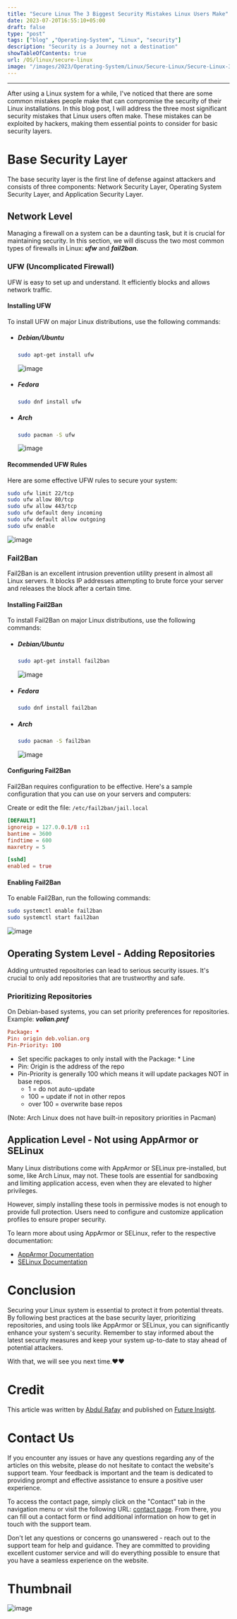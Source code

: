 ```yaml
---
title: "Secure Linux The 3 Biggest Security Mistakes Linux Users Make"
date: 2023-07-20T16:55:10+05:00
draft: false
type: "post"
tags: ["blog" ,"Operating-System", "Linux", "security"]
description: "Security is a Journey not a destination"
showTableOfContents: true
url: /OS/linux/secure-linux
image: "/images/2023/Operating-System/Linux/Secure-Linux/Secure-Linux-3.png"
---
```


-----------

After using a Linux system for a while, I've noticed that there are some common mistakes people make that can compromise the security of their Linux installations. In this blog post, I will address the three most significant security mistakes that Linux users often make. These mistakes can be exploited by hackers, making them essential points to consider for basic security layers.

# Base Security Layer

The base security layer is the first line of defense against attackers and consists of three components: Network Security Layer, Operating System Security Layer, and Application Security Layer.

## Network Level

Managing a firewall on a system can be a daunting task, but it is crucial for maintaining security. In this section, we will discuss the two most common types of firewalls in Linux: ***ufw*** and ***fail2ban***.

### UFW (Uncomplicated Firewall)

UFW is easy to set up and understand. It efficiently blocks and allows network traffic.

#### Installing UFW

To install UFW on major Linux distributions, use the following commands:

- ##### Debian/Ubuntu
  ```bash
  sudo apt-get install ufw
  ```
  ![image](/images/2023/Operating-System/Linux/Secure-Linux/debian-install-ufw.png)
  
- ##### Fedora
  ```bash
  sudo dnf install ufw
  ```

- ##### Arch
  ```bash
  sudo pacman -S ufw
  ```
  ![image](/images/2023/Operating-System/Linux/Secure-Linux/Arch-linux-ufw-insitall.png)

#### Recommended UFW Rules

Here are some effective UFW rules to secure your system:

```bash
sudo ufw limit 22/tcp
sudo ufw allow 80/tcp
sudo ufw allow 443/tcp
sudo ufw default deny incoming
sudo ufw default allow outgoing
sudo ufw enable
```
![image](/images/2023/Operating-System/Linux/Secure-Linux/enable-firewall.png)

### Fail2Ban

Fail2Ban is an excellent intrusion prevention utility present in almost all Linux servers. It blocks IP addresses attempting to brute force your server and releases the block after a certain time.

#### Installing Fail2Ban

To install Fail2Ban on major Linux distributions, use the following commands:

- ##### Debian/Ubuntu
  ```bash
  sudo apt-get install fail2ban
  ```
  ![image](/images/2023/Operating-System/Linux/Secure-Linux/fail2ban-debian.png)
- ##### Fedora
  ```bash
  sudo dnf install fail2ban
  ```

- ##### Arch
  ```bash
  sudo pacman -S fail2ban
  ```
  ![image](/images/2023/Operating-System/Linux/Secure-Linux/fail2ban-arch.png)

#### Configuring Fail2Ban

Fail2Ban requires configuration to be effective. Here's a sample configuration that you can use on your servers and computers:

Create or edit the file: ```/etc/fail2ban/jail.local```
```conf
[DEFAULT]
ignoreip = 127.0.0.1/8 ::1
bantime = 3600
findtime = 600
maxretry = 5

[sshd]
enabled = true
```

#### Enabling Fail2Ban

To enable Fail2Ban, run the following commands:

```bash
sudo systemctl enable fail2ban
sudo systemctl start fail2ban
```
![image](/images/2023/Operating-System/Linux/Secure-Linux/Enable-fail2ban.png)

## Operating System Level - Adding Repositories

Adding untrusted repositories can lead to serious security issues. It's crucial to only add repositories that are trustworthy and safe.

### Prioritizing Repositories

On Debian-based systems, you can set priority preferences for repositories. Example: ***volian.pref***

```conf
Package: *
Pin: origin deb.volian.org
Pin-Priority: 100
```

- Set specific packages to only install with the Package: * Line
- Pin: Origin is the address of the repo
- Pin-Priority is generally 100 which means it will update packages NOT in base repos.
    - 1 = do not auto-update
    - 100 = update if not in other repos
    - over 100 = overwrite base repos

(Note: Arch Linux does not have built-in repository priorities in Pacman)

## Application Level - Not using AppArmor or SELinux

Many Linux distributions come with AppArmor or SELinux pre-installed, but some, like Arch Linux, may not. These tools are essential for sandboxing and limiting application access, even when they are elevated to higher privileges.

However, simply installing these tools in permissive modes is not enough to provide full protection. Users need to configure and customize application profiles to ensure proper security.

To learn more about using AppArmor or SELinux, refer to the respective documentation:
- [AppArmor Documentation](https://gitlab.com/apparmor/apparmor/-/wikis/Documentation)
- [SELinux Documentation](https://access.redhat.com/documentation/en-us/red_hat_enterprise_linux/7/html/selinux_users_and_administrators_guide/index)


# Conclusion
Securing your Linux system is essential to protect it from potential threats. By following best practices at the base security layer, prioritizing repositories, and using tools like AppArmor or SELinux, you can significantly enhance your system's security. Remember to stay informed about the latest security measures and keep your system up-to-date to stay ahead of potential attackers.

With that, we will see you next time.❤️❤️

# Credit
This article was written by [Abdul Rafay](https://future-insight.blog/author) and published on [Future Insight](https://future-insight.blog/).

# Contact Us 
If you encounter any issues or have any questions regarding any of the articles on this website, please do not hesitate to contact the website's support team. Your feedback is important and the team is dedicated to providing prompt and effective assistance to ensure a positive user experience.

To access the contact page, simply click on the "Contact" tab in the navigation menu or visit the following URL: [contact page](https://future-insight.blog/contact). From there, you can fill out a contact form or find additional information on how to get in touch with the support team.

Don't let any questions or concerns go unanswered - reach out to the support team for help and guidance. They are committed to providing excellent customer service and will do everything possible to ensure that you have a seamless experience on the website.

# Thumbnail
![image](/images/2023/Operating-System/Linux/Secure-Linux/Secure-Linux-3.png)